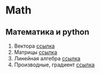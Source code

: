 # Math

## Математика и python

1. Вектора [ссылка](https://github.com/520911/math_for_ml/blob/main/Math_1.ipynb)
2. Матрицы [ссылка](https://github.com/520911/math_for_ml/blob/main/Math_2.ipynb)
3. Линейная алгебра [ссылка](https://github.com/520911/math_for_ml/blob/main/Math_3.ipynb)
4. Производные, градиент [ссылка](https://github.com/520911/math_for_ml/blob/main/Math_4.ipynb)

